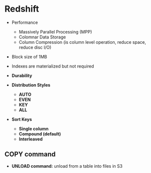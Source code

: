 # Redshift

* Performance
    * Massively Parallel Processing (MPP)
    * Colomnar Data Storage
    * Column Compression (is column level operation, reduce space, reduce disc I/O)
* Block size of 1MB
* Indexes are materialized but not required

* **Durability**

* **Distribution Styles**
    * **AUTO**
    * **EVEN**
    * **KEY**
    * **ALL**

* **Sort Keys**
    * **Single column**
    * **Compound (default)**
    * **Interleaved**

## COPY command

* **UNLOAD command:** unload from a table into files in S3